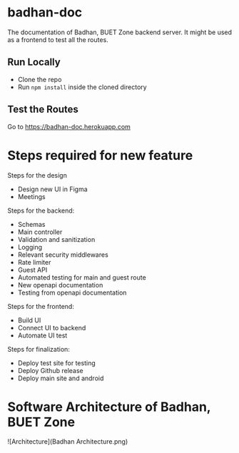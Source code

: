 # badhan-doc
The documentation of Badhan, BUET Zone backend server. It might be used as a frontend to test all the routes.

## Run Locally
* Clone the repo
* Run `npm install` inside the cloned directory

## Test the Routes
Go to https://badhan-doc.herokuapp.com

# Steps required for new feature
Steps for the design
* Design new UI in Figma
* Meetings

Steps for the backend:
* Schemas
* Main controller
* Validation and sanitization
* Logging
* Relevant security middlewares
* Rate limiter
* Guest API
* Automated testing for main and guest route
* New openapi documentation
* Testing from openapi documentation

Steps for the frontend:
* Build UI
* Connect UI to backend
* Automate UI test

Steps for finalization:
* Deploy test site for testing
* Deploy Github release
* Deploy main site and android

# Software Architecture of Badhan, BUET Zone
![Architecture](Badhan Architecture.png)
